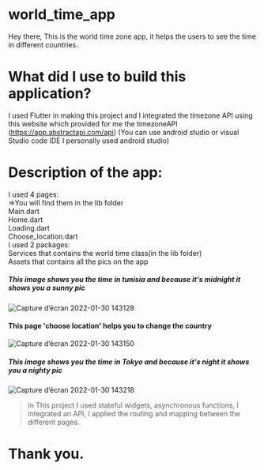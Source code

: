 # world_time_app

Hey there,
This is the world time zone app, it helps the users to see the time in different countries.

# What did I use to build this application? 

I used Flutter in making this project and I integrated the timezone API using this website which provided for me the timezoneAPI (https://app.abstractapi.com/api)
(You can use android studio or visual Studio code IDE I personally
used android studio)

# Description of the app:
I used 4 pages:<br/>
=>You will find them in the lib folder<br/>
Main.dart <br/>
Home.dart <br/>
Loading.dart <br/>
Choose_location.dart <br/>
I used 2 packages:<br/>
Services that contains the world time class(in the lib folder) <br/>
Assets that contains all the pics on the app <br/>
##### This image shows you the time in tunisia and because it's midnight it shows you a sunny pic

![Capture d’écran 2022-01-30 143128](https://user-images.githubusercontent.com/95254410/151702034-26a03429-357b-4eeb-8912-8eb433393d61.png)
#### This page 'choose location' helps you to change the country

![Capture d’écran 2022-01-30 143150](https://user-images.githubusercontent.com/95254410/151702139-940f450a-c88d-4889-97dc-36c0793e43b6.png)
##### This image shows you the time in Tokyo and because it's night it shows you a nighty pic

![Capture d’écran 2022-01-30 143218](https://user-images.githubusercontent.com/95254410/151702202-777f8a47-f574-4b8b-95b5-937390cd8ed2.png)

> In This project I used stateful widgets, asynchronous functions, I integrated an
API, I applied the routing and mapping between the different pages. <br/>

# Thank you.
